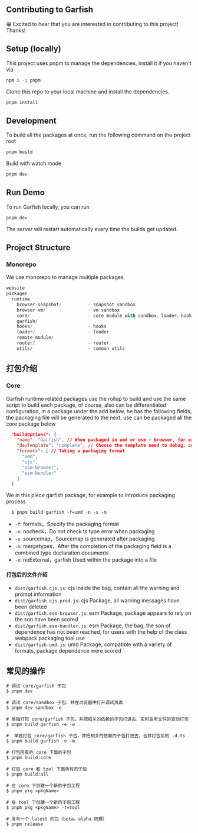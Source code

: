## Contributing to Garfish

😁 Excited to hear that you are interested in contributing to this project! Thanks!

## Setup (locally)

This project uses pnpm to manage the dependencies, install it if you haven't via

```bash
npm i -g pnpm
```

Clone this repo to your local machine and install the dependencies.

```bash
pnpm install
```

## Development

To build all the packages at once, run the following command on the project root

```bash
pnpm build
```

Build with watch mode

```bash
pnpm dev
```

## Run Demo

To run Garfish locally, you can run

```bash
pnpm dev
```

The server will restart automatically every time the builds get updated.

## Project Structure

### Monorepo

We use monorepo to manage multiple packages

```js
website
packages
  runtime
    browser-snapshot/          - snapshot sandbox
    browser-vm/                - vm sandbox
    core/                      - core module with sandbox、loader、hooks、router
    garfish/
    hooks/                     - hooks
    loader/                    - loader
    remote-module/
    router/                    - router
    utils/                     - common utils
```

## 打包介绍

### Core

Garfish runtime related packages use the rollup to build and use the same script to build each package, of course, also can be differentiated configuration, in a package under the add below, he has the following fields, the packaging file will be generated to the next, use can be packaged all the core package below

```json
  "buildOptions": {
    "name": "Garfish", // When packaged in umd or esm - browser, for example, will with Garfish namespace injection into the window. Is not specified, use the default name after the package folder to hump
    "devTemplate": "complete", // Choose the template need to debug, complete or module
    "formats": [ // Taking a packaging format
      "umd",
      "cjs",
      "esm-browser",
      "esm-bundler"
    ]
  }
```

We in this piece garfish package, for example to introduce packaging process

```shell
  $ pnpm build garfish -f=umd -n -s -m
```

- `-f`: formats，Specify the packaging format
- `-n`: nocheck，Do not check ts type error when packaging
- `-s`: sourcemap，Sourcemap is generated after packaging
- `-m`: mergetypes，After the completion of the packaging field is a combined type declaration documents
- `-e`: noExternal，garfish Used within the package into a file

#### 打包后的文件介绍

- `dist/garfish.cjs.js`: cjs Inside the bag, contain all the warning and prompt information
- `dist/garfish.cjs.prod.js`: cjs Package, all warning messages have been deleted
- `dist/garfish.esm-browser.js`: esm Package, package appears to rely on the son have been scored
- `dist/garfish.esm-bundler.js`: esm Package, the bag, the son of dependence has not been reached, for users with the help of the class webpack packaging tool use
- `dist/garfish.umd.js`: umd Package, compatible with a variety of formats, package dependence were scored
  `

## 常见的操作

```shell
# 调试 core/garfish 子包
$ pnpm dev

# 调试 core/sandbox 子包，并在浏览器中打开调试页面
$ pnpm dev sandbox -o

# 单独打包 core/garfish 子包，并把相关的依赖的子包打进去，实时监听文件的变动打包
$ pnpm build garfish -e -w

#  单独打包 core/garfish 子包，并把相关的依赖的子包打进去，合并打包后的 .d.ts
$ pnpm build garfish -e -m

# 打包所有的 core 下面的子包
$ pnpm build:core

# 打包 core 和 tool 下面所有的子包
$ pnpm build:all

# 在 core 下创建一个新的子包工程
$ pnpm pkg <pkgName>

# 在 tool 下创建一个新的子包工程
$ pnpm pkg <pkgName> -t=tool

# 发布一个 latest 的包（beta，alpha 同理）
$ pnpm release
```
